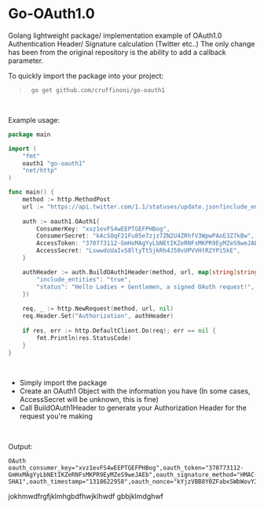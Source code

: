 # Go-OAuth1.0
Golang lightweight package/ implementation example of OAuth1.0 Authentication Header/ Signature calculation (Twitter etc..)
The only change has been from the original repository is the ability to add a callback parameter.

To quickly import the package into your project:
> ```
>  go get github.com/cruffinoni/go-oauth1
> ```

&nbsp;

Example usage: 
```Go
package main

import (
	"fmt"
	oauth1 "go-oauth1"
	"net/http"
)

func main() {
	method := http.MethodPost
	url := "https://api.twitter.com/1.1/statuses/update.json?include_entities=true"
	
	auth := oauth1.OAuth1{
		ConsumerKey: "xvz1evFS4wEEPTGEFPHBog",
		ConsumerSecret: "kAcSOqF21Fu85e7zjz7ZN2U4ZRhfV3WpwPAoE3Z7kBw",
		AccessToken: "370773112-GmHxMAgYyLbNEtIKZeRNFsMKPR9EyMZeS9weJAEb",
		AccessSecret: "LswwdoUaIvS8ltyTt5jkRh4J50vUPVVHtR2YPi5kE",
	}

	authHeader := auth.BuildOAuth1Header(method, url, map[string]string {
		"include_entities": "true",
		"status": "Hello Ladies + Gentlemen, a signed OAuth request!",
	})
	
	req, _ := http.NewRequest(method, url, nil)
	req.Header.Set("Authorization", authHeader)
	
	if res, err := http.DefaultClient.Do(req); err == nil {
		fmt.Println(res.StatusCode)
	}
}
```

&nbsp;

- Simply import the package
- Create an OAuth1 Object with the information you have (In some cases, AccessSecret will be unknown, this is fine)
- Call BuildOAuth1Header to generate your Authorization Header for the request you're making

&nbsp;

Output: 
```
OAuth oauth_consumer_key="xvz1evFS4wEEPTGEFPHBog",oauth_token="370773112-GmHxMAgYyLbNEtIKZeRNFsMKPR9EyMZeS9weJAEb",oauth_signature_method="HMAC-SHA1",oauth_timestamp="1318622958",oauth_nonce="kYjzVBB8Y0ZFabxSWbWovY3uYSQ2pTgmZeNu2VS4cg",oauth_version="1.0",oauth_signature="hCtSmYh%2BiHYCEqBWrE7C7hYmtUk%3D"
```
jokhmwdfrgfjklmhgbdfhwjklhwdf gbbjklmdghwf
